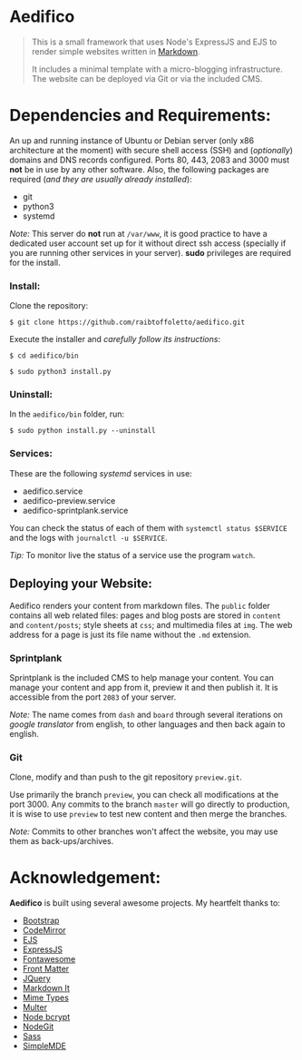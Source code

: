 <!--
#####################################################################
#                                                                   #
# Copyright (c) 2019 Raí B. Toffoletto (https://toffoletto.me)      #
#                                                                   #
# This program is free software; you can redistribute it and/or     #
# modify it under the terms of the GNU General Public               #
# License as published by the Free Software Foundation; either      #
# version 2 of the License, or (at your option) any later version.  #
#                                                                   #
# This program is distributed in the hope that it will be useful,   #
# but WITHOUT ANY WARRANTY; without even the implied warranty of    #
# MERCHANTABILITY or FITNESS FOR A PARTICULAR PURPOSE.  See the GNU #
# General Public License for more details.                          #
#                                                                   #
# You should have received a copy of the GNU General Public         #
# License along with this program; if not, write to the             #
# Free Software Foundation, Inc., 51 Franklin Street, Fifth Floor,  #
# Boston, MA 02110-1301 USA                                         #
#                                                                   #
# Authored by: Raí B. Toffoletto <rai@toffoletto.me>                #
#                                                                   #
#####################################################################
-->

# Aedifico

> This is a small framework that uses Node's ExpressJS and EJS to render simple websites written in [Markdown](https://www.markdownguide.org/).
>
> It includes a minimal template with a micro-blogging infrastructure. The website can be deployed via Git or via the included CMS.

# Dependencies and Requirements:
An up and running instance of Ubuntu or Debian server (only x86 architecture at the moment) with secure shell access (SSH) and (*optionally*) domains and DNS records configured. Ports 80, 443, 2083 and 3000 must **not** be in use by any other software. Also, the following packages are required (*and they are usually already installed*):

- git
- python3
- systemd

*Note:* This server do **not** run at `/var/www`, it is good practice to have a dedicated user account set up for it without direct ssh access (specially if you are running other services in your server). **sudo** privileges are required for the install.

### Install:
Clone the repository:

`$ git clone https://github.com/raibtoffoletto/aedifico.git`

Execute the installer and *carefully follow its instructions*:

`$ cd aedifico/bin`

`$ sudo python3 install.py`

### Uninstall:
In the `aedifico/bin` folder, run:

`$ sudo python install.py --uninstall`

### Services:
These are the following *systemd* services in use:

- aedifico.service
- aedifico-preview.service
- aedifico-sprintplank.service

You can check the status of each of them with `systemctl status $SERVICE` and the logs with `journalctl -u $SERVICE`.

*Tip:* To monitor live the status of a service use the program `watch`.

## Deploying your Website:

Aedifico renders your content from markdown files. The `public` folder contains all web related files: pages and blog posts are stored in `content` and `content/posts`; style sheets at `css`; and multimedia files at `img`. The web address for a page is just its file name without the `.md` extension.

### Sprintplank

Sprintplank is the included CMS to help manage your content. You can manage your content and app from it, preview it and then publish it. It is accessible from the port `2083` of your server.

*Note:* The name comes from `dash` and `board` through several iterations on *google translator* from english, to other languages and then back again to english.

### Git
Clone, modify and than push to the git repository `preview.git`.

Use primarily the branch `preview`, you can check all modifications at the port 3000. Any commits to the branch `master` will go directly to production, it is wise to use `preview` to test new content and then merge the branches.

*Note:* Commits to other branches won't affect the website, you may use them as back-ups/archives.

# Acknowledgement:
**Aedifico** is built using several awesome projects.
My heartfelt thanks to:

- [Bootstrap](https://getbootstrap.com)
- [CodeMirror](https://codemirror.net)
- [EJS](https://ejs.co)
- [ExpressJS](https://expressjs.com)
- [Fontawesome](https://fontawesome.com)
- [Front Matter](https://github.com/jxson/front-matter)
- [JQuery](https://jquery.com)
- [Markdown It](https://github.com/markdown-it/markdown-it)
- [Mime Types](https://github.com/jshttp/mime-types)
- [Multer](https://github.com/expressjs/multer)
- [Node bcrypt](https://github.com/kelektiv/node.bcrypt.js)
- [NodeGit](https://www.nodegit.org)
- [Sass](https://sass-lang.com)
- [SimpleMDE](https://simplemde.com)
